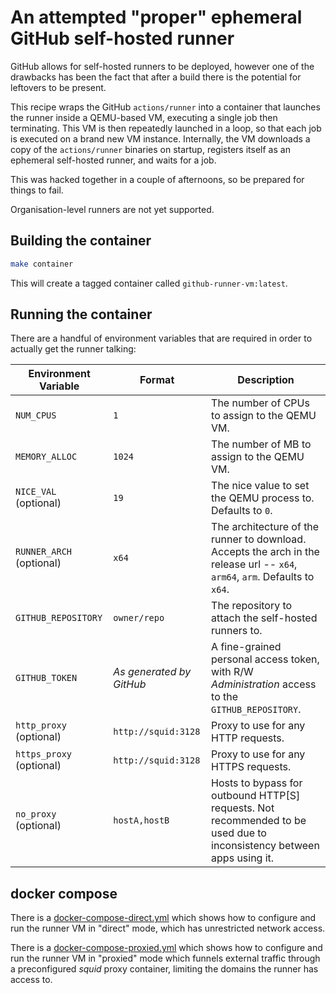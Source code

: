 # An attempted "proper" ephemeral GitHub self-hosted runner

GitHub allows for self-hosted runners to be deployed, however one of the drawbacks has been the fact that after a build there is the potential for leftovers to be present.

This recipe wraps the GitHub `actions/runner` into a container that launches the runner inside a QEMU-based VM, executing a single job then terminating.
This VM is then repeatedly launched in a loop, so that each job is executed on a brand new VM instance.
Internally, the VM downloads a copy of the `actions/runner` binaries on startup, registers itself as an ephemeral self-hosted runner, and waits for a job.

This was hacked together in a couple of afternoons, so be prepared for things to fail.

Organisation-level runners are not yet supported.

## Building the container

```sh
make container
```

This will create a tagged container called `github-runner-vm:latest`.

## Running the container

There are a handful of environment variables that are required in order to actually get the runner talking:

| Environment Variable     | Format                   | Description                                                                                                                  |
|--------------------------|--------------------------|------------------------------------------------------------------------------------------------------------------------------|
| `NUM_CPUS`               | `1`                      | The number of CPUs to assign to the QEMU VM.                                                                                 |
| `MEMORY_ALLOC`           | `1024`                   | The number of MB to assign to the QEMU VM.                                                                                   |
| `NICE_VAL` (optional)    | `19`                     | The nice value to set the QEMU process to. Defaults to `0`.                                                                  |
| `RUNNER_ARCH` (optional) | `x64`                    | The architecture of the runner to download. Accepts the arch in the release url -- `x64`, `arm64`, `arm`. Defaults to `x64`. |
| `GITHUB_REPOSITORY`      | `owner/repo`             | The repository to attach the self-hosted runners to.                                                                         |
| `GITHUB_TOKEN`           | _As generated by GitHub_ | A fine-grained personal access token, with R/W _Administration_ access to the `GITHUB_REPOSITORY`.                           |
| `http_proxy` (optional)  | `http://squid:3128`      | Proxy to use for any HTTP requests.                                                                                          |
| `https_proxy` (optional) | `http://squid:3128`      | Proxy to use for any HTTPS requests.                                                                                         |
| `no_proxy` (optional)    | `hostA,hostB`            | Hosts to bypass for outbound HTTP[S] requests. Not recommended to be used due to inconsistency between apps using it.        |

## docker compose

There is a [docker-compose-direct.yml](docker-compose-direct.yml) which shows how to configure and run the runner VM in "direct" mode, which has unrestricted network access.

There is a [docker-compose-proxied.yml](docker-compose-proxied.yml) which shows how to configure and run the runner VM in "proxied" mode which funnels external traffic through a preconfigured _squid_ proxy container, limiting the domains the runner has access to.

